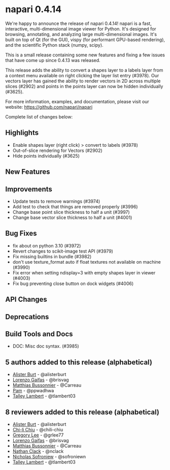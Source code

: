 # napari 0.4.14

We're happy to announce the release of napari 0.4.14!
napari is a fast, interactive, multi-dimensional image viewer for Python.
It's designed for browsing, annotating, and analyzing large multi-dimensional
images. It's built on top of Qt (for the GUI), vispy (for performant GPU-based
rendering), and the scientific Python stack (numpy, scipy).

This is a small release containing some new features and fixing a few issues that have come up since 0.4.13 was released.

This release adds the ability to convert a shapes layer to a labels layer from a context menu available on right clicking the layer list entry (#3978). Our vectors layer has gained the 
ability to render vectors in 2D across multiple slices (#2902) and points in the points
layer can now be hidden individually (#3625).

For more information, examples, and documentation, please visit our website:
https://github.com/napari/napari

Complete list of changes below:

## Highlights
- Enable shapes layer (right click) > convert to labels (#3978)
- Out-of-slice rendering for Vectors (#2902)
- Hide points individually (#3625)

## New Features

## Improvements
- Update tests to remove warnings (#3974)
- Add test to check that things are removed properly (#3996)
- Change base point slice thickness to half a unit (#3997)
- Change base vector slice thickness to half a unit (#4001)

## Bug Fixes
- fix about on python 3.10 (#3972)
- Revert changes to scikit-image test API (#3979)
- Fix missing builtins in bundle (#3982)
- don't use texture_format auto if float textures not available on machine (#3990)
- Fix error when setting ndisplay=3 with empty shapes layer in viewer (#4003)
- Fix bug preventing close button on dock widgets (#4006)

## API Changes

## Deprecations


## Build Tools and Docs
- DOC: Misc doc syntax. (#3985)


## 5 authors added to this release (alphabetical)
- [Alister Burt](https://github.com/napari/napari/commits?author=alisterburt) - @alisterburt
- [Lorenzo Gaifas](https://github.com/napari/napari/commits?author=brisvag) - @brisvag
- [Matthias Bussonnier](https://github.com/napari/napari/commits?author=Carreau) - @Carreau
- [Pam](https://github.com/napari/napari/commits?author=ppwadhwa) - @ppwadhwa
- [Talley Lambert](https://github.com/napari/napari/commits?author=tlambert03) - @tlambert03


## 8 reviewers added to this release (alphabetical)
- [Alister Burt](https://github.com/napari/napari/commits?author=alisterburt) - @alisterburt
- [Chi-li Chiu](https://github.com/napari/napari/commits?author=chili-chiu) - @chili-chiu
- [Gregory Lee](https://github.com/napari/napari/commits?author=grlee77) - @grlee77
- [Lorenzo Gaifas](https://github.com/napari/napari/commits?author=brisvag) - @brisvag
- [Matthias Bussonnier](https://github.com/napari/napari/commits?author=Carreau) - @Carreau
- [Nathan Clack](https://github.com/napari/napari/commits?author=nclack) - @nclack
- [Nicholas Sofroniew](https://github.com/napari/napari/commits?author=sofroniewn) - @sofroniewn
- [Talley Lambert](https://github.com/napari/napari/commits?author=tlambert03) - @tlambert03
  

